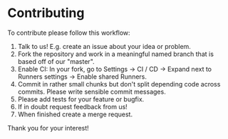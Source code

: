Contributing
============

To contribute please follow this workflow:

1. Talk to us! E.g. create an issue about your idea or problem.
2. Fork the repository and work in a meaningful named branch that is based off of our "master".
3. Enable CI: In your fork, go to Settings -> CI / CD -> Expand next to Runners settings -> Enable shared Runners.
4. Commit in rather small chunks but don't split depending code across commits. Please write sensible commit messages.
5. Please add tests for your feature or bugfix.
6. If in doubt request feedback from us!
7. When finished create a merge request.


Thank you for your interest!

